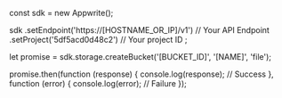 const sdk = new Appwrite();

sdk
    .setEndpoint('https://[HOSTNAME_OR_IP]/v1') // Your API Endpoint
    .setProject('5df5acd0d48c2') // Your project ID
;

let promise = sdk.storage.createBucket('[BUCKET_ID]', '[NAME]', 'file');

promise.then(function (response) {
    console.log(response); // Success
}, function (error) {
    console.log(error); // Failure
});